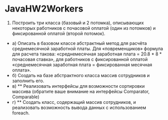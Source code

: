 # JavaHW2Workers
1. Построить три класса (базовый и 2 потомка), описывающих некоторых работников с почасовой оплатой (один из потомков) и фиксированной оплатой (второй потомок).
* а) Описать в базовом классе абстрактный метод для расчёта среднемесячной заработной платы.
Для «повременщиков» формула для расчета такова: «среднемесячная заработная плата = 20.8 * 8 * почасовая ставка», для работников с фиксированной оплатой «среднемесячная заработная плата = фиксированная месячная оплата».
* б) Создать на базе абстрактного класса массив сотрудников и заполнить его.
* в) ** Реализовать интерфейсы для возможности сортировки массива (обратите ваше внимание на интерфейсы Comparator, Comparable)
* г) ** Создать класс, содержащий массив сотрудников, и реализовать возможность вывода данных с использованием foreach.
